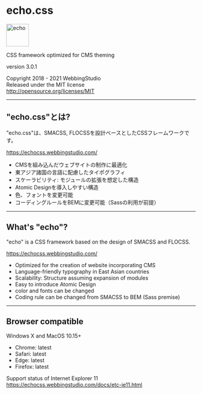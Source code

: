 echo.css
====================================

<img alt="echo" src="https://echocss.webbingstudio.com/images/echo/logo.svg" height="60" />

CSS framework optimized for CMS theming

version 3.0.1

Copyright 2018 - 2021 WebbingStudio  
Released under the MIT license  
http://opensource.org/licenses/MIT

- - - - - - - - - - - - - - - - - - -

## "echo.css"とは?

"echo.css"は、SMACSS, FLOCSSを設計ベースとしたCSSフレームワークです。

https://echocss.webbingstudio.com/

- CMSを組み込んだウェブサイトの制作に最適化
- 東アジア諸国の言語に配慮したタイポグラフィ
- スケーラビリティ: モジュールの拡張を想定した構造
- Atomic Designを導入しやすい構造
- 色、フォントを変更可能
- コーディングルールをBEMに変更可能（Sassの利用が前提）

----

## What's "echo"?

"echo" is a CSS framework based on the design of SMACSS and FLOCSS.

https://echocss.webbingstudio.com/

- Optimized for the creation of website incorporating CMS
- Language-friendly typography in East Asian countries
- Scalability: Structure assuming expansion of modules
- Easy to introduce Atomic Design
- color and fonts can be changed
- Coding rule can be changed from SMACSS to BEM (Sass premise)

----

## Browser compatible

Windows X and MacOS 10.15+

- Chrome: latest
- Safari: latest
- Edge: latest
- Firefox: latest

Support status of Internet Explorer 11  
https://echocss.webbingstudio.com/docs/etc-ie11.html